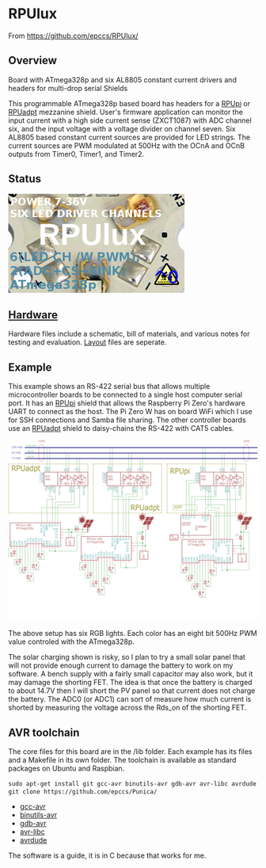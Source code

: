 # RPUlux 

From <https://github.com/epccs/RPUlux/>

## Overview

Board with ATmega328p and six AL8805 constant current drivers and headers for multi-drop serial Shields

This programmable ATmega328p based board has headers for a [RPUpi] or [RPUadpt] mezzanine shield. User's firmware application can monitor the input current with a high side current sense (ZXCT1087) with ADC channel six, and the input voltage with a voltage divider on channel seven. Six AL8805 based constant current sources are provided for LED strings. The current sources are PWM modulated at 500Hz with the OCnA and OCnB outputs from Timer0, Timer1, and Timer2. 

[RPUpi]: https://github.com/epccs/RPUpi/
[RPUadpt]: https://github.com/epccs/RPUadpt/


## Status

![Status](./Hardware/status_icon.png "Status")

## [Hardware](./Hardware)

Hardware files include a schematic, bill of materials, and various notes for testing and evaluation. [Layout] files are seperate.

[Layout]: https://github.com/epccs/Eagle/


## Example

This example shows an RS-422 serial bus that allows multiple microcontroller boards to be connected to a single host computer serial port. It has an [RPUpi] shield that allows the Raspberry Pi Zero's hardware UART to connect as the host. The Pi Zero W has on board WiFi which I use for SSH connections and Samba file sharing. The other controller boards use an [RPUadpt] shield to daisy-chains the RS-422 with CAT5 cables. 

![MultiDrop](./Hardware/Documents/MultiDrop.png "RPUlux MultiDrop")

The above setup has six RGB lights. Each color has an eight bit 500Hz PWM value controled with the ATmega328p.

The solar charging shown is risky, so I plan to try a small solar panel that will not provide enough current to damage the battery to work on my software. A bench supply with a fairly small capacitor may also work, but it may damage the shorting FET. The idea is that once the battery is charged to about 14.7V then I will short the PV panel so that current does not charge the battery. The ADC0 (or ADC1) can sort of measure how much current is shorted by measuring the voltage across the Rds_on of the shorting FET.


## AVR toolchain

The core files for this board are in the /lib folder. Each example has its files and a Makefile in its own folder. The toolchain is available as standard packages on Ubuntu and Raspbian. 

```
sudo apt-get install git gcc-avr binutils-avr gdb-avr avr-libc avrdude
git clone https://github.com/epccs/Punica/
```

* [gcc-avr](http://packages.ubuntu.com/search?keywords=gcc-avr)
* [binutils-avr](http://packages.ubuntu.com/search?keywords=binutils-avr)
* [gdb-avr](http://packages.ubuntu.com/search?keywords=gdb-avr)
* [avr-libc](http://packages.ubuntu.com/search?keywords=avr-libc)
* [avrdude](http://packages.ubuntu.com/search?keywords=avrdude)

The software is a guide, it is in C because that works for me.

